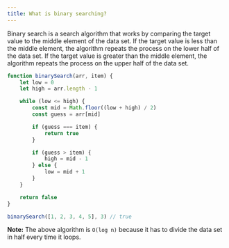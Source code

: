 ```yaml
---
title: What is binary searching?
---
```


Binary search is a search algorithm that works by comparing the target value to the middle element of the data set. If the target value is less than the middle element, the algorithm repeats the process on the lower half of the data set. If the target value is greater than the middle element, the algorithm repeats the process on the upper half of the data set.

```javascript
function binarySearch(arr, item) {
	let low = 0
	let high = arr.length - 1

	while (low <= high) {
		const mid = Math.floor((low + high) / 2)
		const guess = arr[mid]

		if (guess === item) {
			return true
		}

		if (guess > item) {
			high = mid - 1
		} else {
			low = mid + 1
		}
	}

	return false
}

binarySearch([1, 2, 3, 4, 5], 3) // true
```

**Note:** The above algorithm is `O(log n)` because it has to divide the data set in half every time it loops.
